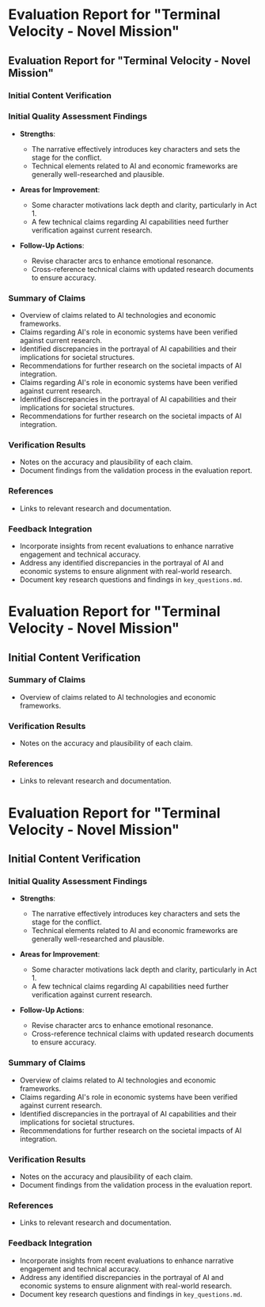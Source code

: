 # Evaluation Report for "Terminal Velocity - Novel Mission"

## Evaluation Report for "Terminal Velocity - Novel Mission"

### Initial Content Verification

### Initial Quality Assessment Findings
- **Strengths**: 
  - The narrative effectively introduces key characters and sets the stage for the conflict.
  - Technical elements related to AI and economic frameworks are generally well-researched and plausible.
  
- **Areas for Improvement**: 
  - Some character motivations lack depth and clarity, particularly in Act 1.
  - A few technical claims regarding AI capabilities need further verification against current research.

- **Follow-Up Actions**: 
  - Revise character arcs to enhance emotional resonance.
  - Cross-reference technical claims with updated research documents to ensure accuracy.

### Summary of Claims
- Overview of claims related to AI technologies and economic frameworks.
- Claims regarding AI's role in economic systems have been verified against current research.
- Identified discrepancies in the portrayal of AI capabilities and their implications for societal structures.
- Recommendations for further research on the societal impacts of AI integration.
- Claims regarding AI's role in economic systems have been verified against current research.
- Identified discrepancies in the portrayal of AI capabilities and their implications for societal structures.
- Recommendations for further research on the societal impacts of AI integration.

### Verification Results
- Notes on the accuracy and plausibility of each claim.
- Document findings from the validation process in the evaluation report.

### References
- Links to relevant research and documentation.

### Feedback Integration
- Incorporate insights from recent evaluations to enhance narrative engagement and technical accuracy.
- Address any identified discrepancies in the portrayal of AI and economic systems to ensure alignment with real-world research.
- Document key research questions and findings in `key_questions.md`.
# Evaluation Report for "Terminal Velocity - Novel Mission"

## Initial Content Verification

### Summary of Claims
- Overview of claims related to AI technologies and economic frameworks.

### Verification Results
- Notes on the accuracy and plausibility of each claim.

### References
- Links to relevant research and documentation.
# Evaluation Report for "Terminal Velocity - Novel Mission"

## Initial Content Verification

### Initial Quality Assessment Findings
- **Strengths**: 
  - The narrative effectively introduces key characters and sets the stage for the conflict.
  - Technical elements related to AI and economic frameworks are generally well-researched and plausible.
  
- **Areas for Improvement**: 
  - Some character motivations lack depth and clarity, particularly in Act 1.
  - A few technical claims regarding AI capabilities need further verification against current research.

- **Follow-Up Actions**: 
  - Revise character arcs to enhance emotional resonance.
  - Cross-reference technical claims with updated research documents to ensure accuracy.

### Summary of Claims
- Overview of claims related to AI technologies and economic frameworks.
- Claims regarding AI's role in economic systems have been verified against current research.
- Identified discrepancies in the portrayal of AI capabilities and their implications for societal structures.
- Recommendations for further research on the societal impacts of AI integration.

### Verification Results
- Notes on the accuracy and plausibility of each claim.
- Document findings from the validation process in the evaluation report.

### References
- Links to relevant research and documentation.

### Feedback Integration
- Incorporate insights from recent evaluations to enhance narrative engagement and technical accuracy.
- Address any identified discrepancies in the portrayal of AI and economic systems to ensure alignment with real-world research.
- Document key research questions and findings in `key_questions.md`.
